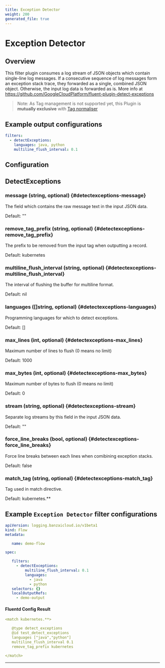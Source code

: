 ```yaml
---
title: Exception Detector
weight: 200
generated_file: true
---
```


# Exception Detector
## Overview
 This filter plugin consumes a log stream of JSON objects which contain single-line log messages. If a consecutive sequence of log messages form an exception stack trace, they forwarded as a single, combined JSON object. Otherwise, the input log data is forwarded as is.
 More info at https://github.com/GoogleCloudPlatform/fluent-plugin-detect-exceptions

 > Note: As Tag management is not supported yet, this Plugin is **mutually exclusive** with [Tag normaliser](../tagnormaliser)

 ## Example output configurations
 ```yaml
 filters:
   - detectExceptions:
     languages: java, python
     multiline_flush_interval: 0.1

 ```

## Configuration
## DetectExceptions

### message (string, optional) {#detectexceptions-message}

The field which contains the raw message text in the input JSON data.

Default: ""

### remove_tag_prefix (string, optional) {#detectexceptions-remove_tag_prefix}

The prefix to be removed from the input tag when outputting a record.

Default: kubernetes

### multiline_flush_interval (string, optional) {#detectexceptions-multiline_flush_interval}

The interval of flushing the buffer for multiline format.

Default: nil

### languages ([]string, optional) {#detectexceptions-languages}

Programming languages for which to detect exceptions.

Default: []

### max_lines (int, optional) {#detectexceptions-max_lines}

Maximum number of lines to flush (0 means no limit)

Default: 1000

### max_bytes (int, optional) {#detectexceptions-max_bytes}

Maximum number of bytes to flush (0 means no limit)

Default: 0

### stream (string, optional) {#detectexceptions-stream}

Separate log streams by this field in the input JSON data.

Default: ""

### force_line_breaks (bool, optional) {#detectexceptions-force_line_breaks}

Force line breaks between each lines when comibining exception stacks.

Default: false

### match_tag (string, optional) {#detectexceptions-match_tag}

Tag used in match directive.

Default: kubernetes.**


 ## Example `Exception Detector` filter configurations
 ```yaml
 apiVersion: logging.banzaicloud.io/v1beta1
 kind: Flow
 metadata:

	name: demo-flow

 spec:

	filters:
	  - detectExceptions:
	      multiline_flush_interval: 0.1
	      languages:
	        - java
	        - python
	selectors: {}
	localOutputRefs:
	  - demo-output

 ```

 #### Fluentd Config Result
 ```yaml
 <match kubernetes.**>

	@type detect_exceptions
	@id test_detect_exceptions
	languages ["java","python"]
	multiline_flush_interval 0.1
	remove_tag_prefix kubernetes

 </match>
 ```

---
